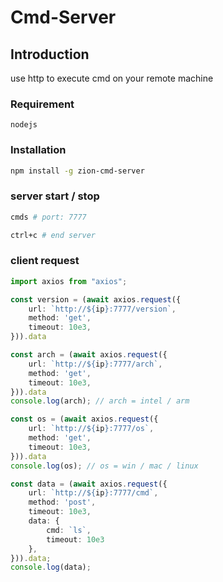 # Cmd-Server

## Introduction
use http to execute cmd on your remote machine

### Requirement
```
nodejs
```

### Installation
```bash
npm install -g zion-cmd-server
```

### server start / stop
```bash
cmds # port: 7777

ctrl+c # end server 
```

### client request
```typescript
import axios from "axios";

const version = (await axios.request({
    url: `http://${ip}:7777/version`,
    method: 'get',
    timeout: 10e3,
})).data

const arch = (await axios.request({
    url: `http://${ip}:7777/arch`,
    method: 'get',
    timeout: 10e3,
})).data
console.log(arch); // arch = intel / arm

const os = (await axios.request({
    url: `http://${ip}:7777/os`,
    method: 'get',
    timeout: 10e3,
})).data
console.log(os); // os = win / mac / linux

const data = (await axios.request({
    url: `http://${ip}:7777/cmd`,
    method: 'post',
    timeout: 10e3,
    data: {
        cmd: `ls`,
        timeout: 10e3
    },
})).data;
console.log(data);

```
